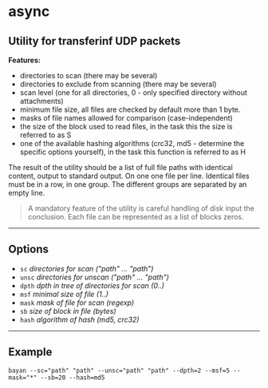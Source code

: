 # async

## Utility for transferinf UDP packets

**Features:**

* directories to scan (there may be several)
* directories to exclude from scanning (there may be several)
* scan level (one for all directories, 0 - only specified directory without attachments)
* minimum file size, all files are checked by default more than 1 byte.
* masks of file names allowed for comparison (case-independent)
* the size of the block used to read files, in the task this the size is referred to as S
* one of the available hashing algorithms (crc32, md5 - determine the specific options yourself), in the task this function is referred to as H

The result of the utility should be a list of full file paths with identical content, output to standard output. On one one file per line. Identical files must be in a row, in one group. The different groups are separated by an empty line.

> A mandatory feature of the utility is careful handling of disk input the conclusion. Each file can be represented as a list of blocks zeros.
___

## Options

* `sc`   *directories for scan (\"path\" ... \"path\")*
* `unsc` *directories for unscan (\"path\" ... \"path\")*
* `dpth` *dpth in tree of directories for scan (0..)*
* `msf`  *minimal size of file (1..)*
* `mask` *mask of file for scan (regexp)*
* `sb`   *size of block in file (bytes)*
* `hash` *algorithm of hash (md5, crc32)*

___

## Example

```shell
bayan --sc="path" "path" --unsc="path" "path" --dpth=2 --msf=5 --mask="*" --sb=20 --hash=md5
```
